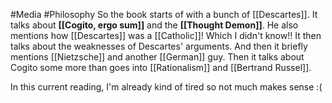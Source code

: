 #Media #Philosophy 
So the book starts of with a bunch of [[Descartes]].
It talks about **[[Cogito, ergo sum]]** and the **[[Thought Demon]]**.
He also mentions how [[Descartes]] was a [[Catholic]]! Which I didn't know!!
It then talks about the weaknesses of Descartes' arguments.
And then it briefly mentions [[Nietzsche]] and another [[German]] guy.
Then it talks about Cogito some more than goes into [[Rationalism]] and [[Bertrand Russel]].

In this current reading, I'm already kind of tired so not much makes sense :(
